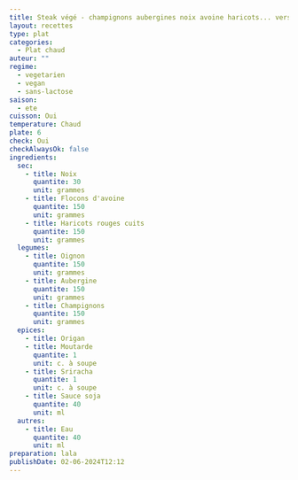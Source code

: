 ```yaml
---
title: Steak végé - champignons aubergines noix avoine haricots... version améliorée
layout: recettes
type: plat
categories:
  - Plat chaud
auteur: ""
regime:
  - vegetarien
  - vegan
  - sans-lactose
saison:
  - ete
cuisson: Oui
temperature: Chaud
plate: 6
check: Oui
checkAlwaysOk: false
ingredients:
  sec:
    - title: Noix
      quantite: 30
      unit: grammes
    - title: Flocons d'avoine
      quantite: 150
      unit: grammes
    - title: Haricots rouges cuits
      quantite: 150
      unit: grammes
  legumes:
    - title: Oignon
      quantite: 150
      unit: grammes
    - title: Aubergine
      quantite: 150
      unit: grammes
    - title: Champignons
      quantite: 150
      unit: grammes
  epices:
    - title: Origan
    - title: Moutarde
      quantite: 1
      unit: c. à soupe
    - title: Sriracha
      quantite: 1
      unit: c. à soupe
    - title: Sauce soja
      quantite: 40
      unit: ml
  autres:
    - title: Eau
      quantite: 40
      unit: ml
preparation: lala
publishDate: 02-06-2024T12:12
---
```

